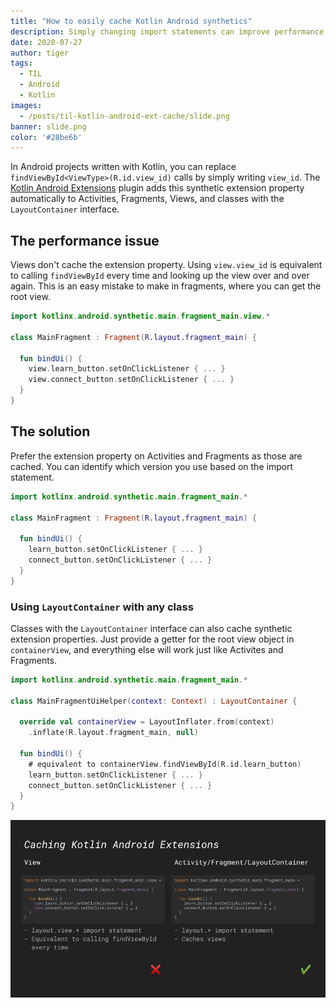 ```yaml
---
title: "How to easily cache Kotlin Android synthetics"
description: Simply changing import statements can improve performance.
date: 2020-07-27
author: tiger
tags:
  - TIL
  - Android
  - Kotlin
images:
  - /posts/til-kotlin-android-ext-cache/slide.png
banner: slide.png
color: '#28be6b'
---
```


In Android projects written with Kotlin, you can replace `findViewById<ViewType>(R.id.view_id)` calls by simply writing `view_id`. The [Kotlin Android Extensions](https://plugins.gradle.org/plugin/org.jetbrains.kotlin.android.extensions) plugin adds this synthetic extension property automatically to Activities, Fragments, Views, and classes with the `LayoutContainer` interface.

## The performance issue

Views don't cache the extension property. Using `view.view_id` is equivalent to calling `findViewById` every time and looking up the view over and over again. This is an easy mistake to make in fragments, where you can get the root view.

```kotlin
import kotlinx.android.synthetic.main.fragment_main.view.*

class MainFragment : Fragment(R.layout.fragment_main) {

  fun bindUi() {
    view.learn_button.setOnClickListener { ... }
    view.connect_button.setOnClickListener { ... }
  }
}
```

## The solution

Prefer the extension property on Activities and Fragments as those are cached. You can identify which version you use based on the import statement.

```kotlin
import kotlinx.android.synthetic.main.fragment_main.*

class MainFragment : Fragment(R.layout.fragment_main) {

  fun bindUi() {
    learn_button.setOnClickListener { ... }
    connect_button.setOnClickListener { ... }
  }
}
```

### Using `LayoutContainer` with any class

Classes with the `LayoutContainer` interface can also cache synthetic extension properties. Just provide a getter for the root view object in `containerView`, and everything else will work just like Activites and Fragments.

```kotlin
import kotlinx.android.synthetic.main.fragment_main.*

class MainFragmentUiHelper(context: Context) : LayoutContainer {

  override val containerView = LayoutInflater.from(context)
    .inflate(R.layout.fragment_main, null)

  fun bindUi() {
    # equivalent to containerView.findViewById(R.id.learn_button)
    learn_button.setOnClickListener { ... }
    connect_button.setOnClickListener { ... }
  }
}
```

![](slide.png)
